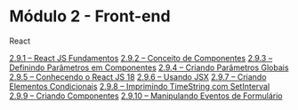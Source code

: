 # Módulo 2 - Front-end

React

[2.9.1 – React JS Fundamentos](/react/marckdow/aula-2.9.1.md)
[2.9.2 – Conceito de Componentes](/react/marckdow/aula-2.9.2.md)
[2.9.3 – Definindo Parâmetros em Componentes](/react/marckdow/aula-2.9.3.md)
[2.9.4 – Criando Parâmetros Globais](/react/marckdow/aula-2.9.4.md)
[2.9.5 – Conhecendo o React JS 18]()
[2.9.6 – Usando JSX]()
[2.9.7 – Criando Elementos Condicionais]()
[2.9.8 – Imprimindo TimeString com SetInterval]()
[2.9.9 – Criando Componentes]()
[2.9.10 – Manipulando Eventos de Formulário]()